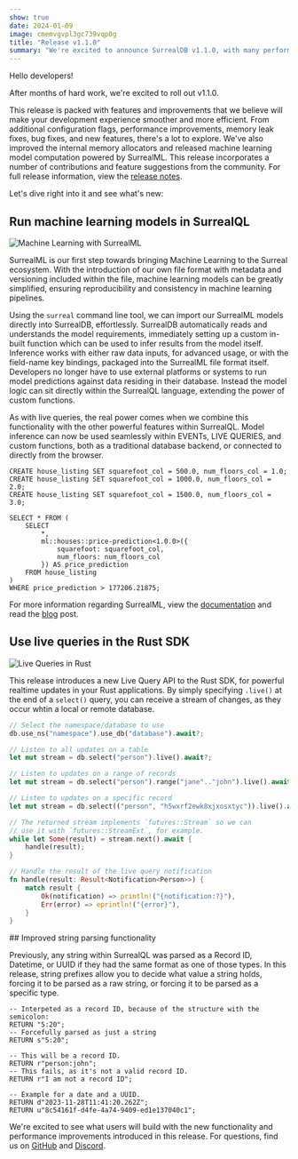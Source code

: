 ```yaml
---
show: true
date: 2024-01-09
image: cmemvgvpl3gc739vqp0g
title: "Release v1.1.0"
summary: "We're excited to announce SurrealDB v1.1.0, with many performance improvements, bug fixes, and new features, and native machine learning computation, right within the database."
---
```


Hello developers!

After months of hard work, we're excited to roll out v1.1.0.

This release is packed with features and improvements that we believe will make your development experience smoother and more efficient. From additional configuration flags, performance improvements, memory leak fixes, bug fixes, and new features, there's a lot to explore. We've also improved the internal memory allocators and released machine learning model computation powered by SurrealML. This release incorporates a number of contributions and feature suggestions from the community. For full release information, view the [release notes](/releases#v1-1-0).

Let's dive right into it and see what's new:

## Run machine learning models in SurrealQL

![Machine Learning with SurrealML](clrf0va3j29s73b5n7k0)

SurrealML is our first step towards bringing Machine Learning to the Surreal ecosystem. With the introduction of our own file format with metadata and versioning included within the file, machine learning models can be greatly simplified, ensuring reproducibility and consistency in machine learning pipelines.

Using the `surreal` command line tool, we can import our SurrealML models directly into SurrealDB, effortlessly. SurrealDB automatically reads and understands the model requirements, immediately setting up a custom in-built function which can be used to infer results from the model itself. Inference works with either raw data inputs, for advanced usage, or with the field-name key bindings, packaged into the SurrealML file format itself. Developers no longer have to use external platforms or systems to run model predictions against data residing in their database. Instead the model logic can sit directly within the SurrealQL language, extending the power of custom functions.

As with live queries, the real power comes when we combine this functionality with the other powerful features within SurrealQL. Model inference can now be used seamlessly within EVENTs, LIVE QUERIES, and custom functions, both as a traditional database backend, or connected to directly from the browser.

```surql
CREATE house_listing SET squarefoot_col = 500.0, num_floors_col = 1.0;
CREATE house_listing SET squarefoot_col = 1000.0, num_floors_col = 2.0;
CREATE house_listing SET squarefoot_col = 1500.0, num_floors_col = 3.0;

SELECT * FROM (
	SELECT 
		*, 
		ml::houses::price-prediction<1.0.0>({ 
			squarefoot: squarefoot_col, 
			num_floors: num_floors_col 
		}) AS price_prediction 
	FROM house_listing
)
WHERE price_prediction > 177206.21875;
```

For more information regarding SurrealML, view the [documentation](https://surrealdb.com/docs) and read the [blog](/blog/what-is-surrealml-a-getting-started-guide) post.

## Use live queries in the Rust SDK

![Live Queries in Rust](clrf0va3j29s73b5n7kg)

This release introduces a new Live Query API to the Rust SDK, for powerful realtime updates in your Rust applications. By simply specifying `.live()` at the end of a `select()` query, you can receive a stream of changes, as they occur whtin a local or remote database.

```rust
// Select the namespace/database to use
db.use_ns("namespace").use_db("database").await?;

// Listen to all updates on a table
let mut stream = db.select("person").live().await?;

// Listen to updates on a range of records
let mut stream = db.select("person").range("jane".."john").live().await?;

// Listen to updates on a specific record
let mut stream = db.select(("person", "h5wxrf2ewk8xjxosxtyc")).live().await?;

// The returned stream implements `futures::Stream` so we can
// use it with `futures::StreamExt`, for example.
while let Some(result) = stream.next().await {
	handle(result);
}

// Handle the result of the live query notification
fn handle(result: Result<Notification<Person>>) {
	match result {
		Ok(notification) => println!("{notification:?}"),
		Err(error) => eprintln!("{error}"),
	}
}
```

## Improved string parsing functionality

Previously, any string within SurrealQL was parsed as a Record ID, Datetime, or UUID if they had the same format as one of those types. In this release, string prefixes allow you to decide what value a string holds, forcing it to be parsed as a raw string, or forcing it to be parsed as a specific type.

```surql
-- Interpeted as a record ID, because of the structure with the semicolon:
RETURN "5:20";
-- Forcefully parsed as just a string
RETURN s"5:20";

-- This will be a record ID.
RETURN r"person:john";
-- This fails, as it's not a valid record ID.
RETURN r"I am not a record ID";

-- Example for a date and a UUID.
RETURN d"2023-11-28T11:41:20.262Z";
RETURN u"8c54161f-d4fe-4a74-9409-ed1e137040c1";
```

We're excited to see what users will build with the new functionality and performance improvements introduced in this release. For questions, find us on [GitHub](https://github.com/surrealdb) and [Discord](https://discord.gg/surrealdb).
